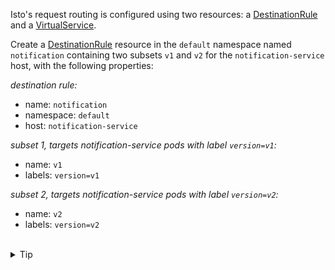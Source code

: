 Isto's request routing is configured using two resources: 
a [DestinationRule](https://istio.io/latest/docs/reference/config/networking/destination-rule/) 
and a [VirtualService](https://istio.io/latest/docs/reference/config/networking/virtual-service/).

Create a [DestinationRule](https://istio.io/latest/docs/reference/config/networking/destination-rule/) 
resource in the `default` namespace named `notification` containing 
two subsets `v1` and `v2` for the `notification-service` host, 
with the following properties:

*destination rule:*
* name: `notification`
* namespace: `default`
* host: `notification-service`

*subset 1, targets notification-service pods with label `version=v1`:*
* name: `v1`
* labels: `version=v1`

*subset 2, targets notification-service pods with label `version=v2`:*
* name: `v2`
* labels: `version=v2`

<br>
<details><summary>Tip</summary>

```plain
apiVersion: networking.istio.io/v1alpha3
kind: DestinationRule
metadata:
  name: // TODO
spec:
  host: // TODO
  subsets:
  - name: //TODO
  - name: // TODO
```{{copy}}
</details>

<br>
<details><summary>Solution</summary>

```plain
apiVersion: networking.istio.io/v1alpha3
kind: DestinationRule
metadata:
  name: notification
spec:
  host: notification-service
  subsets:
  - name: v1
    labels:
      version: v1
  - name: v2
    labels:
      version: v2
```{{copy}}
</details>